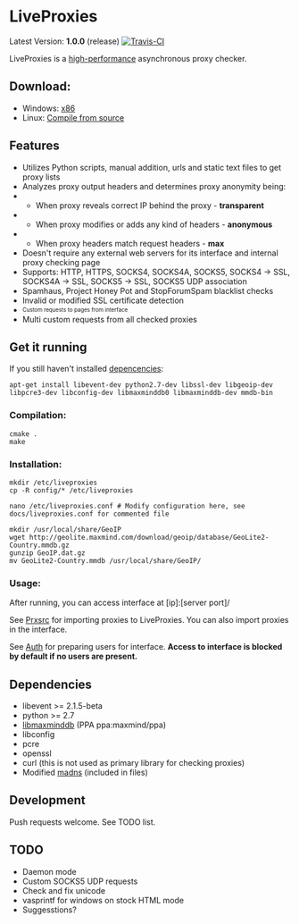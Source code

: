 # LiveProxies
Latest Version: **1.0.0** (release) [![Travis-CI](https://api.travis-ci.org/TETYYS/LiveProxies.svg)](https://travis-ci.org/TETYYS/LiveProxies/)

LiveProxies is a [high-performance](perf/perf.md) asynchronous proxy checker.

## Download:
 - Windows: [x86](bin/win32_mingw/LiveProxies.1.0.0.x86.7z)
 - Linux: [Compile from source](LiveProxies.git)

## Features
 - Utilizes Python scripts, manual addition, urls and static text files to get proxy lists
 - Analyzes proxy output headers and determines proxy anonymity being:
 - - When proxy reveals correct IP behind the proxy - **transparent**
 - - When proxy modifies or adds any kind of headers - **anonymous**
 - - When proxy headers match request headers - **max**
 - Doesn't require any external web servers for its interface and internal proxy checking page
 - Supports: HTTP, HTTPS, SOCKS4, SOCKS4A, SOCKS5, SOCKS4 -> SSL, SOCKS4A -> SSL, SOCKS5 -> SSL, SOCKS5 UDP association
 - Spamhaus, Project Honey Pot and StopForumSpam blacklist checks
 - Invalid or modified SSL certificate detection
 - <sub><sup>Custom requests to pages from interface</sup></sub>
 - Multi custom requests from all checked proxies

## Get it running
If you still haven't installed [depencencies](#dependencies):
```
apt-get install libevent-dev python2.7-dev libssl-dev libgeoip-dev libpcre3-dev libconfig-dev libmaxminddb0 libmaxminddb-dev mmdb-bin
```
### Compilation: 
```
cmake .
make
```
### Installation:
```
mkdir /etc/liveproxies
cp -R config/* /etc/liveproxies

nano /etc/liveproxies.conf # Modify configuration here, see docs/liveproxies.conf for commented file

mkdir /usr/local/share/GeoIP
wget http://geolite.maxmind.com/download/geoip/database/GeoLite2-Country.mmdb.gz
gunzip GeoIP.dat.gz
mv GeoLite2-Country.mmdb /usr/local/share/GeoIP/
```
### Usage:

After running, you can access interface at [ip]:[server port]/

See [Prxsrc](docs/prxsrc.md) for importing proxies to LiveProxies. You can also import proxies in the interface.
 
See [Auth](docs/auth.md) for preparing users for interface. **Access to interface is blocked by default if no users are present.**

## Dependencies <a name="dependencies"></a>
 - libevent >= 2.1.5-beta
 - python >= 2.7
 - [libmaxminddb] (PPA ppa:maxmind/ppa)
 - libconfig
 - pcre
 - openssl
 - curl (this is not used as primary library for checking proxies)
 - Modified [madns] (included in files)

## Development
Push requests welcome. See TODO list.

## TODO
 - Daemon mode
 - Custom SOCKS5 UDP requests
 - Check and fix unicode
 - vasprintf for windows on stock HTML mode
 - Suggesstions?

[libmaxminddb]:https://github.com/maxmind/libmaxminddb
[madns]:https://github.com/tiago4orion/madns